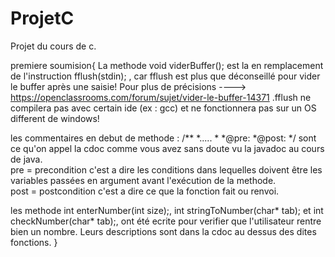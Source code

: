 # ProjetC
Projet du cours de c.

premiere soumision{
La methode void viderBuffer(); est la en remplacement de l'instruction fflush(stdin); , car fflush est plus que déconseillé pour vider le buffer après une saisie! Pour plus de précisions ----> https://openclassrooms.com/forum/sujet/vider-le-buffer-14371   .fflush ne compilera pas avec certain ide (ex : gcc) et ne fonctionnera pas sur un OS different de windows!

les commentaires en debut de methode : /**
                                        *.....
                                        *
                                        *@pre:
                                        *@post:
                                        */
sont ce qu'on appel la cdoc comme vous avez sans doute vu la javadoc au cours de java.  
pre = precondition c'est a dire les conditions dans lequelles doivent être les variables passées en argument avant l'exécution de la methode.  
post = postcondition c'est a dire ce que la fonction fait ou renvoi.

les methode int enterNumber(int size);, int stringToNumber(char* tab); et int checkNumber(char* tab);, ont été ecrite pour verifier que l'utilisateur rentre bien un nombre. Leurs descriptions sont dans la cdoc au dessus des dites fonctions.
}
